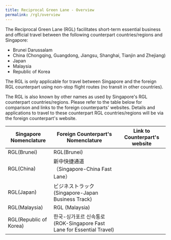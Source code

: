 ```yaml
---
title: Reciprocal Green Lane - Overview
permalink: /rgl/overview
---
```


The Reciprocal Green Lane (RGL) facilitates short-term essential business and official travel between the following counterpart countries/regions and Singapore:
- Brunei Darussalam
- China (Chongqing, Guangdong, Jiangsu, Shanghai, Tianjin and Zhejiang)
- Japan
- Malaysia
- Republic of Korea

The RGL is only applicable for travel between Singapore and the foreign RGL counterpart using non-stop flight routes (no transit in other countries).

The RGL is also known by other names as used by Singapore's RGL counterpart countries/regions. Please refer to the table below for comparison and links to the foreign counterparts' websites. Details and applications to travel to these counterpart RGL countries/regions will be via the foreign counterpart's website.

| Singapore Nomenclature |  Foreign Counterpart's Nomenclature  | Link to Counterpart's website |
|------------------------|----------------------------|-------------------------------|
|RGL(Brunei)  |  RGL(Brunei)        |             |
|RGL(China)   | 新中快捷通道（Singapore-China Fast Lane）   |               |
|RGL(Japan) |    ビジネストラック (Singapore-Japan Business Track)  |                |
|RGL(Malaysia)   |   RGL (Malaysia)    |            |
|RGL(Republic of Korea)  | 한국-싱가포르 신속통로 (ROK-Singapore Fast Lane for Essential Travel) |                 |
